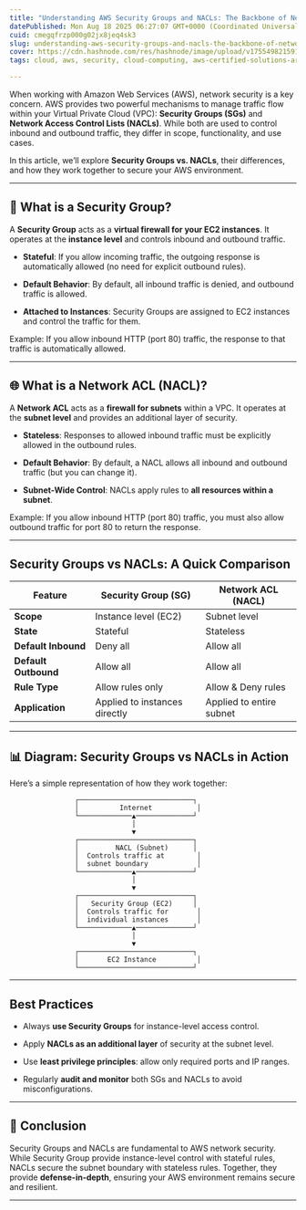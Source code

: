 ```yaml
---
title: "Understanding AWS Security Groups and NACLs: The Backbone of Network Security"
datePublished: Mon Aug 18 2025 06:27:07 GMT+0000 (Coordinated Universal Time)
cuid: cmegqfrzp000g02jx8jeq4sk3
slug: understanding-aws-security-groups-and-nacls-the-backbone-of-network-security
cover: https://cdn.hashnode.com/res/hashnode/image/upload/v1755498215915/892bfae1-a964-4421-b603-a7692bd1e2b8.jpeg
tags: cloud, aws, security, cloud-computing, aws-certified-solutions-architect-associate

---
```


When working with Amazon Web Services (AWS), network security is a key concern. AWS provides two powerful mechanisms to manage traffic flow within your Virtual Private Cloud (VPC): **Security Groups (SGs)** and **Network Access Control Lists (NACLs)**. While both are used to control inbound and outbound traffic, they differ in scope, functionality, and use cases.

In this article, we’ll explore **Security Groups vs. NACLs**, their differences, and how they work together to secure your AWS environment.

---

## 🔐 What is a Security Group?

A **Security Group** acts as a **virtual firewall for your EC2 instances**. It operates at the **instance level** and controls inbound and outbound traffic.

* **Stateful**: If you allow incoming traffic, the outgoing response is automatically allowed (no need for explicit outbound rules).
    
* **Default Behavior**: By default, all inbound traffic is denied, and outbound traffic is allowed.
    
* **Attached to Instances**: Security Groups are assigned to EC2 instances and control the traffic for them.
    

Example: If you allow inbound HTTP (port 80) traffic, the response to that traffic is automatically allowed.

---

## 🌐 What is a Network ACL (NACL)?

A **Network ACL** acts as a **firewall for subnets** within a VPC. It operates at the **subnet level** and provides an additional layer of security.

* **Stateless**: Responses to allowed inbound traffic must be explicitly allowed in the outbound rules.
    
* **Default Behavior**: By default, a NACL allows all inbound and outbound traffic (but you can change it).
    
* **Subnet-Wide Control**: NACLs apply rules to **all resources within a subnet**.
    

Example: If you allow inbound HTTP (port 80) traffic, you must also allow outbound traffic for port 80 to return the response.

---

##  Security Groups vs NACLs: A Quick Comparison

| Feature | Security Group (SG) | Network ACL (NACL) |
| --- | --- | --- |
| **Scope** | Instance level (EC2) | Subnet level |
| **State** | Stateful | Stateless |
| **Default Inbound** | Deny all | Allow all |
| **Default Outbound** | Allow all | Allow all |
| **Rule Type** | Allow rules only | Allow & Deny rules |
| **Application** | Applied to instances directly | Applied to entire subnet |

---

## 📊 Diagram: Security Groups vs NACLs in Action

Here’s a simple representation of how they work together:

```plaintext
                ┌────────────────────────────┐
                │          Internet           │
                └─────────────▲──────────────┘
                              │
                              ▼
                ┌────────────────────────────┐
                │         NACL (Subnet)      │
                │  Controls traffic at        │
                │  subnet boundary            │
                └─────────────▲──────────────┘
                              │
                              ▼
                ┌────────────────────────────┐
                │   Security Group (EC2)     │
                │  Controls traffic for       │
                │  individual instances       │
                └─────────────▲──────────────┘
                              │
                              ▼
                ┌────────────────────────────┐
                │       EC2 Instance          │
                └────────────────────────────┘
```

---

## Best Practices

* Always **use Security Groups** for instance-level access control.
    
* Apply **NACLs as an additional layer** of security at the subnet level.
    
* Use **least privilege principles**: allow only required ports and IP ranges.
    
* Regularly **audit and monitor** both SGs and NACLs to avoid misconfigurations.
    

---

## 🏁 Conclusion

Security Groups and NACLs are fundamental to AWS network security. While Security Group provide instance-level control with stateful rules, NACLs secure the subnet boundary with stateless rules. Together, they provide **defense-in-depth**, ensuring your AWS environment remains secure and resilient.

---